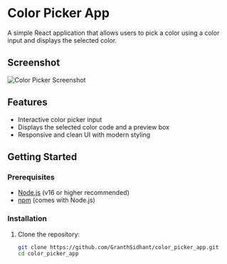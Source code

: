 # Color Picker App

A simple React application that allows users to pick a color using a color input and displays the selected color.

## Screenshot

![Color Picker Screenshot](assets/screenshot.png)

## Features

- Interactive color picker input
- Displays the selected color code and a preview box
- Responsive and clean UI with modern styling

## Getting Started

### Prerequisites

- [Node.js](https://nodejs.org/) (v16 or higher recommended)
- [npm](https://www.npmjs.com/) (comes with Node.js)

### Installation

1. Clone the repository:
   ```sh
   git clone https://github.com/GranthSidhant/color_picker_app.git
   cd color_picker_app